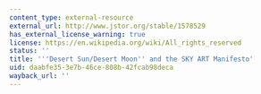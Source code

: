 ```yaml
---
content_type: external-resource
external_url: http://www.jstor.org/stable/1578529
has_external_license_warning: true
license: https://en.wikipedia.org/wiki/All_rights_reserved
status: ''
title: '''Desert Sun/Desert Moon'' and the SKY ART Manifesto'
uid: daabfe35-3e7b-46ce-808b-42fcab98deca
wayback_url: ''
---
```

